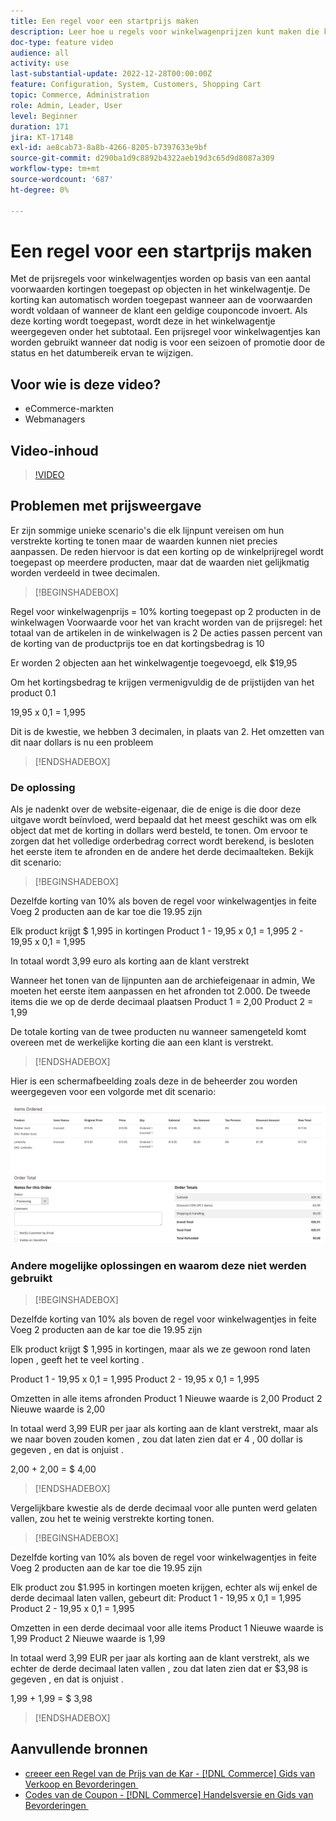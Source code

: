 ```yaml
---
title: Een regel voor een startprijs maken
description: Leer hoe u regels voor winkelwagenprijzen kunt maken die kortingen op winkelwagentjes toepassen op basis van een aantal voorwaarden.
doc-type: feature video
audience: all
activity: use
last-substantial-update: 2022-12-28T00:00:00Z
feature: Configuration, System, Customers, Shopping Cart
topic: Commerce, Administration
role: Admin, Leader, User
level: Beginner
duration: 171
jira: KT-17148
exl-id: ae8cab73-8a8b-4266-8205-b7397633e9bf
source-git-commit: d290ba1d9c8892b4322aeb19d3c65d9d8087a309
workflow-type: tm+mt
source-wordcount: '687'
ht-degree: 0%

---
```


# Een regel voor een startprijs maken

Met de prijsregels voor winkelwagentjes worden op basis van een aantal voorwaarden kortingen toegepast op objecten in het winkelwagentje. De korting kan automatisch worden toegepast wanneer aan de voorwaarden wordt voldaan of wanneer de klant een geldige couponcode invoert. Als deze korting wordt toegepast, wordt deze in het winkelwagentje weergegeven onder het subtotaal. Een prijsregel voor winkelwagentjes kan worden gebruikt wanneer dat nodig is voor een seizoen of promotie door de status en het datumbereik ervan te wijzigen.

## Voor wie is deze video?

- eCommerce-markten
- Webmanagers

## Video-inhoud

>[!VIDEO](https://video.tv.adobe.com/v/343835?quality=12&learn=on)

## Problemen met prijsweergave

Er zijn sommige unieke scenario&#39;s die elk lijnpunt vereisen om hun verstrekte korting te tonen maar de waarden kunnen niet precies aanpassen. De reden hiervoor is dat een korting op de winkelprijregel wordt toegepast op meerdere producten, maar dat de waarden niet gelijkmatig worden verdeeld in twee decimalen.

>[!BEGINSHADEBOX]

Regel voor winkelwagenprijs = 10% korting toegepast op 2 producten in de winkelwagen
Voorwaarde voor het van kracht worden van de prijsregel: het totaal van de artikelen in de winkelwagen is 2
De acties passen percent van de korting van de productprijs toe en dat kortingsbedrag is 10

Er worden 2 objecten aan het winkelwagentje toegevoegd, elk $19,95

Om het kortingsbedrag te krijgen vermenigvuldig de de prijstijden van het product 0.1

19,95 x 0,1 = 1,995

Dit is de kwestie, we hebben 3 decimalen, in plaats van 2. Het omzetten van dit naar dollars is nu een probleem

>[!ENDSHADEBOX]

### De oplossing

Als je nadenkt over de website-eigenaar, die de enige is die door deze uitgave wordt beïnvloed, werd bepaald dat het meest geschikt was om elk object dat met de korting in dollars werd besteld, te tonen. Om ervoor te zorgen dat het volledige orderbedrag correct wordt berekend, is besloten het eerste item te afronden en de andere het derde decimaalteken. Bekijk dit scenario:

>[!BEGINSHADEBOX]

Dezelfde korting van 10% als boven de regel voor winkelwagentjes in feite
Voeg 2 producten aan de kar toe die 19.95 zijn

Elk product krijgt $ 1,995 in kortingen
Product 1 - 19,95 x 0,1 = 1,995
2 - 19,95 x 0,1 = 1,995

In totaal wordt 3,99 euro als korting aan de klant verstrekt

Wanneer het tonen van de lijnpunten aan de archiefeigenaar in admin,
We moeten het eerste item aanpassen en het afronden tot 2.000. De tweede items die we op de derde decimaal plaatsen
Product 1 = 2,00
Product 2 = 1,99

De totale korting van de twee producten nu wanneer samengeteld komt overeen met de werkelijke korting die aan een klant is verstrekt.
>[!ENDSHADEBOX]

Hier is een schermafbeelding zoals deze in de beheerder zou worden weergegeven voor een volgorde met dit scenario:

![&#x200B; mening Admin die bevolen punten met verschillende waarden toont &#x200B;](../assets/commerce-admin-cart-price-rule-values-different.png)

### Andere mogelijke oplossingen en waarom deze niet werden gebruikt

>[!BEGINSHADEBOX]

Dezelfde korting van 10% als boven de regel voor winkelwagentjes in feite
Voeg 2 producten aan de kar toe die 19.95 zijn

Elk product krijgt $ 1,995 in kortingen,
maar als we ze gewoon rond laten lopen , geeft het te veel korting .

Product 1 - 19,95 x 0,1 = 1,995
Product 2 - 19,95 x 0,1 = 1,995

Omzetten in alle items afronden
Product 1 Nieuwe waarde is 2,00
Product 2 Nieuwe waarde is 2,00

In totaal werd 3,99 EUR per jaar als korting aan de klant verstrekt,
maar als we naar boven zouden komen , zou dat laten zien dat er 4 , 00 dollar is gegeven , en dat is onjuist .

2,00 + 2,00 = $ 4,00

>[!ENDSHADEBOX]

Vergelijkbare kwestie als de derde decimaal voor alle punten werd gelaten vallen, zou het te weinig verstrekte korting tonen.

>[!BEGINSHADEBOX]

Dezelfde korting van 10% als boven de regel voor winkelwagentjes in feite
Voeg 2 producten aan de kar toe die 19.95 zijn

Elk product zou $1.995 in kortingen moeten krijgen, echter als wij enkel de derde decimaal laten vallen, gebeurt dit:
Product 1 - 19,95 x 0,1 = 1,995
Product 2 - 19,95 x 0,1 = 1,995

Omzetten in een derde decimaal voor alle items
Product 1 Nieuwe waarde is 1,99
Product 2 Nieuwe waarde is 1,99

In totaal werd 3,99 EUR per jaar als korting aan de klant verstrekt,
als we echter de derde decimaal laten vallen , zou dat laten zien dat er $3,98 is gegeven , en dat is onjuist .

1,99 + 1,99 = $ 3,98

>[!ENDSHADEBOX]


## Aanvullende bronnen

- [&#x200B; creeer een Regel van de Prijs van de Kar -  [!DNL Commerce]  Gids van Verkoop en Bevorderingen &#x200B;](https://experienceleague.adobe.com/docs/commerce-admin/marketing/promotions/cart-rules/price-rules-cart-create.html?lang=nl-NL)
- [&#x200B; Codes van de Coupon -  [!DNL Commerce]  Handelsversie en Gids van Bevorderingen &#x200B;](https://experienceleague.adobe.com/docs/commerce-admin/marketing/promotions/cart-rules/price-rules-cart-coupon.html?lang=nl-NL)
